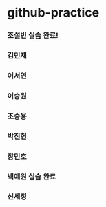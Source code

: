 # github-practice

### 조설빈 실습 완료!
### 김민재
### 이서연
### 이승원
### 조승용
### 박진현
### 장민호
### 백예원 실습 완료
### 신세정
